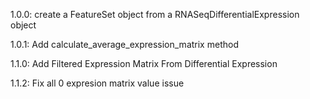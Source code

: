 1.0.0: create a FeatureSet object from a RNASeqDifferentialExpression object

1.0.1: Add calculate_average_expression_matrix method

1.1.0: Add Filtered Expression Matrix From Differential Expression 

1.1.2: Fix all 0 expresion matrix value issue